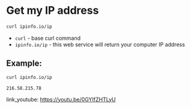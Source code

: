 # Get my IP address

```bash
curl ipinfo.io/ip
```

- `curl` - base curl command
- `ipinfo.io/ip` - this web service will return your computer IP address

## Example: 
```bash
curl ipinfo.io/ip
```
```
216.58.215.78
```

link_youtube: https://youtu.be/0GYIfZHTLyU
